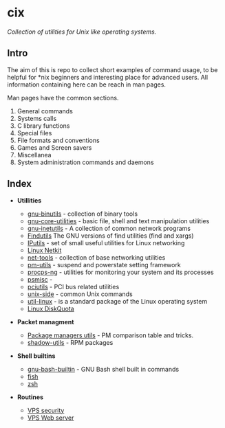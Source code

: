 <!--
File          : README.md

Created       : Sat 07 Nov 2015 22:58:38
Last Modified : Mon 25 Jan 2016 22:23:28
Maintainer    : sharlatan
-->

# cix #
_Collection of utilities for Unix like operating systems._

## Intro ##
The aim of this is repo to collect short examples of command usage, to be
helpful for *nix beginners and interesting place for advanced users. All
information containing here can be reach in man pages.

Man pages have the common sections.

1. General commands
2. Systems calls
3. C library functions
4. Special files
5. File formats and conventions
6. Games and Screen savers
7. Miscellanea
8. System administration commands and daemons

## Index ##

*   __Utillities__
    +   [gnu-binutils](utils/gnu-binutils.md) - 
        collection of binary tools
    +   [gnu-core-utilities](utils/gnu-core-utilities.md) - 
        basic file, shell and text manipulation utilities
    +   [gnu-inetutils](utils/gnu-inetutils.md) - 
        A collection of common network programs
    +   [Findutils](utils/gnu-findutils.md)
        The GNU versions of find utilities (find and xargs)
    +   [IPutils](utils/iputils.md) - 
        set of small useful utilities for Linux networking
    +   [Linux Netkit](utils/netkit.md)
    +   [net-tools](utils/net-utils.md) - 
        collection of base networking utilities
    +   [pm-utils](utils/pm-utils.md) - 
        suspend and powerstate setting framework
    +   [procps-ng](utils/procps-ng.md) - 
        utilities for monitoring your system and its processes
    +   [psmisc](utils/psmisc.md) - 
    +   [pciutils](utils/pciutils.md) - 
        PCI bus related utilities
    +   [unix-side](utils/unix-side.md) - 
        common Unix commands
    +   [util-linux](utils/util-linux.md) - 
        is a standard package of the Linux operating system
    +   [Linux DiskQuota](utils/linux_diskquota.md)

*   __Packet managment__
    +   [Package managers utils](utils/pm_managers.md) - 
        PM comparison table and tricks. 
    +   [shadow-utils](utils/shadow-utils.md) - 
        RPM packages

*   __Shell builtins__
    +   [gnu-bash-builtin](utils/gnu-bash-builtin.md) - 
        GNU Bash shell built in commands
    +   [fish](http://fishshell.com/)
    +   [zsh](http://www.zsh.org/)

*   __Routines__
    -   [VPS security](routines/vps_security.md)
    -   [VPS Web server](routines/vps_to_webserver.md)
